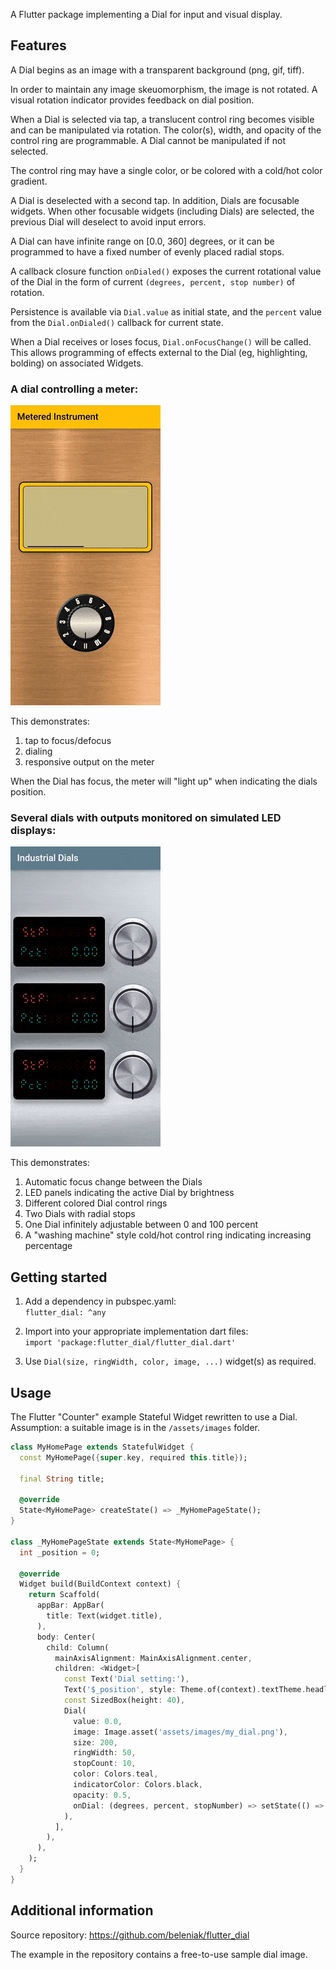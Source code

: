 <!--
This README describes the package. If you publish this package to pub.dev,
this README's contents appear on the landing page for your package.

For information about how to write a good package README, see the guide for
[writing package pages](https://dart.dev/guides/libraries/writing-package-pages).

For general information about developing packages, see the Dart guide for
[creating packages](https://dart.dev/guides/libraries/create-library-packages)
and the Flutter guide for
[developing packages and plugins](https://flutter.dev/developing-packages).
-->

A Flutter package implementing a Dial for input and visual display.

## Features

A Dial begins as an image with a transparent background (png, gif, tiff).

In order to maintain any image skeuomorphism, the image is not rotated.
A visual rotation indicator provides feedback on dial position.

When a Dial is selected via tap, a translucent control ring becomes visible
and can be manipulated via rotation.  The color(s), width, and opacity of the
control ring are programmable.  A Dial cannot be manipulated if not selected.

The control ring may have a single color, or be colored with a cold/hot
color gradient.

A Dial is deselected with a second tap.  In addition, Dials are focusable
widgets.  When other focusable widgets (including Dials) are selected,
the previous Dial will deselect to avoid input errors.

A Dial can have infinite range on [0.0, 360] degrees, or it can
be programmed to have a fixed number of evenly placed radial stops.

A callback closure function ```onDialed()``` exposes the current rotational value
of the Dial in the form of current ```(degrees, percent, stop number)``` of rotation.

Persistence is available via ```Dial.value``` as initial state, and the ```percent```
value from the ```Dial.onDialed()``` callback for current state.

When a Dial receives or loses focus, ```Dial.onFocusChange()``` will be called.  This
allows programming of effects external to the Dial (eg, highlighting, bolding) on
associated Widgets.



### A dial controlling a meter:
![Metered Dial](https://raw.githubusercontent.com/beleniak/flutter_dial/assets/Metered_Dial.gif)

This demonstrates:
1. tap to focus/defocus
2. dialing
3. responsive output on the meter

When the Dial has focus, the meter will "light up" when indicating the dials position.



### Several dials with outputs monitored on simulated LED displays:
![Industrial_Dials](https://raw.githubusercontent.com/beleniak/flutter_dial/assets/Industrial_Dials.gif)

This demonstrates:
1. Automatic focus change between the Dials
2. LED panels indicating the active Dial by brightness
3. Different colored Dial control rings
4. Two Dials with radial stops
5. One Dial infinitely adjustable between 0 and 100 percent
6. A "washing machine" style cold/hot control ring indicating increasing percentage

## Getting started

1. Add a dependency in pubspec.yaml:  
```flutter_dial: ^any```

2. Import into your appropriate implementation dart files:  
```import 'package:flutter_dial/flutter_dial.dart'```

3. Use ```Dial(size, ringWidth, color, image, ...)``` widget(s) as required.

## Usage

The Flutter "Counter" example Stateful Widget rewritten to use a Dial.
Assumption: a suitable image is in the ```/assets/images``` folder.

```dart
class MyHomePage extends StatefulWidget {
  const MyHomePage({super.key, required this.title});

  final String title;

  @override
  State<MyHomePage> createState() => _MyHomePageState();
}

class _MyHomePageState extends State<MyHomePage> {
  int _position = 0;

  @override
  Widget build(BuildContext context) {
    return Scaffold(
      appBar: AppBar(
        title: Text(widget.title),
      ),
      body: Center(
        child: Column(
          mainAxisAlignment: MainAxisAlignment.center,
          children: <Widget>[
            const Text('Dial setting:'),
            Text('$_position', style: Theme.of(context).textTheme.headlineMedium),
            const SizedBox(height: 40),
            Dial(
              value: 0.0,
              image: Image.asset('assets/images/my_dial.png'),
              size: 200,
              ringWidth: 50,
              stopCount: 10,
              color: Colors.teal,
              indicatorColor: Colors.black,
              opacity: 0.5,
              onDial: (degrees, percent, stopNumber) => setState(() => _position = stopNumber),
            ),
          ],
        ),
      ),
    );
  }
}

```

## Additional information

Source repository:
https://github.com/beleniak/flutter_dial

The example in the repository contains a free-to-use sample dial image.
